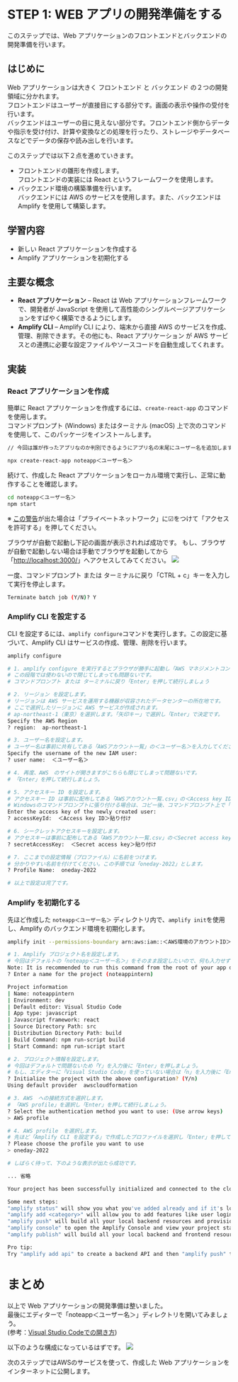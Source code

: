 # STEP 1: WEB アプリの開発準備をする
このステップでは、Web アプリケーションのフロントエンドとバックエンドの開発準備を行います。

## はじめに
Web アプリケーションは大きく フロントエンド と バックエンド の２つの開発領域に分かれます。<br>
フロントエンドはユーザーが直接目にする部分です。画面の表示や操作の受付を行います。<br>
バックエンドはユーザーの目に見えない部分です。フロントエンド側からデータや指示を受け付け、計算や変換などの処理を行ったり、ストレージやデータベースなどでデータの保存や読み出しを行います。<br>

このステップでは以下２点を進めていきます。
* フロントエンドの雛形を作成します。<br>
フロントエンドの実装には React というフレームワークを使用します。<br>
* バックエンド環境の構築準備を行います。<br>
バックエンドには AWS のサービスを使用します。また、バックエンドは Amplify を使用して構築します。<br>


## 学習内容
* 新しい React アプリケーションを作成する
* Amplify アプリケーションを初期化する

## 主要な概念
 * **React アプリケーション** – React は Web アプリケーションフレームワークで、開発者が JavaScript を使用して高性能のシングルページアプリケーションをすばやく構築できるようにします。
 * **Amplify CLI** – Amplify CLI により、端末から直接 AWS のサービスを作成、管理、削除できます。その他にも、React アプリケーション が AWS サービスとの連携に必要な設定ファイルやソースコードを自動生成してくれます。

## 実装
### React アプリケーションを作成
簡単に React アプリケーションを作成するには、`create-react-app` のコマンドを使用します。<br>
コマンドプロンプト (Windows) またはターミナル (macOS) 上で次のコマンドを使用して、このパッケージをインストールします。
```bash
// 今回は誰が作ったアプリなのか判別できるようにアプリ名の末尾にユーザー名を追加します

npx create-react-app noteapp＜ユーザー名＞
```

続けて、作成した React アプリケーションをローカル環境で実行し、正常に動作することを確認します。
```bash
cd noteapp＜ユーザー名＞
npm start
```
※ [この警告](/images/module-one_nodejs-security-alert.png)が出た場合は「プライベートネットワーク」に☑をつけて「アクセスを許可する」を押してください。<br>

ブラウザが自動で起動し下記の画面が表示されれば成功です。
もし、ブラウザが自動で起動しない場合は手動でブラウザを起動してから「[http://localhost:3000/](http://localhost:3000/)」へアクセスしてみてください。
![](/images/module-one_npm-start-success.png)

一度、コマンドプロンプト または ターミナルに戻り「CTRL + c」キーを入力して実行を停止します。
```bash
Terminate batch job (Y/N)? Y
```

### Amplify CLI を設定する
CLI を設定するには、`amplify configure`コマンドを実行します。この設定に基づいて、Amplify CLI はサービスの作成、管理、削除を行います。
```bash
amplify configure

# 1. amplify configure を実行するとブラウザが勝手に起動し「AWS マネジメントコンソール」が開きます。
# この段階では使わないので閉じてしまっても問題ないです。
# コマンドプロンプト または ターミナルに戻り「Enter」を押して続行しましょう

# 2. リージョン を設定します。
# リージョンは AWS サービスを運用する機器が収容されたデータセンターの所在地です。
# ここで選択したリージョンに AWS サービスが作成されます。
# ap-northeast-1（東京）を選択します。「矢印キー」で選択し「Enter」で決定です。
Specify the AWS Region
? region:  ap-northeast-1

# 3. ユーザー名を設定します。
# ユーザー名は事前に共有してある「AWSアカウント一覧」の＜ユーザー名＞を入力してください。
Specify the username of the new IAM user:
? user name:  ＜ユーザー名＞

# 4. 再度、AWS　のサイトが開きますがこちらも閉じてしまって問題ないです。
# 「Enter」を押して続行しましょう。

# 5. アクセスキー ID を設定します。
# アクセスキー ID は事前に配布してある「AWSアカウント一覧.csv」の＜Access key ID＞をコピーして貼り付けてください。
# Windowsのコマンドプロンプトに張り付ける場合は、コピー後、コマンドプロンプト上で「右クリック」です。
Enter the access key of the newly created user:
? accessKeyId:  ＜Access key ID＞貼り付け

# 6. シークレットアクセスキーを設定します。
# アクセスキーは事前に配布してある「AWSアカウント一覧.csv」の＜Secret access key＞をコピーして貼り付けてください。
? secretAccessKey:  ＜Secret access key＞貼り付け

# 7. ここまでの設定情報（プロファイル）に名前をつけます。
# 分かりやすい名前を付けてください。この手順では「oneday-2022」とします。
? Profile Name:  oneday-2022

# 以上で設定は完了です。
```

### Amplify を初期化する
先ほど作成した `noteapp＜ユーザー名＞` ディレクトリ内で、`amplify init`を使用し、Amplify のバックエンド環境を初期化します。
```bash
amplify init --permissions-boundary arn:aws:iam::＜AWS環境のアカウントID＞:policy/OneDayIntern2022Boundary

# 1. Amplify プロジェクト名を設定します。
# 今回はデフォルトの「noteapp＜ユーザー名＞」をそのまま設定したいので、何も入力せず「Enter」を押しましょう。
Note: It is recommended to run this command from the root of your app directory
? Enter a name for the project (noteappintern) 

Project information
| Name: noteappintern
| Environment: dev
| Default editor: Visual Studio Code
| App type: javascript
| Javascript framework: react
| Source Directory Path: src
| Distribution Directory Path: build
| Build Command: npm run-script build
| Start Command: npm run-script start

# 2. プロジェクト情報を設定します。
# 今回はデフォルトで問題ないため「Y」を入力後に「Enter」を押しましょう。
# もし、エディターに「Visual Studio Code」を使っていない場合は「n」を入力後に「Enter」を押して「? Choose your default editor」で任意のエディターを選択してください。
? Initialize the project with the above configuration? (Y/n)
Using default provider  awscloudformation

# 3. AWS　への接続方式を選択します。
# 「AWS profile」を選択し「Enter」を押して続行しましょう。
? Select the authentication method you want to use: (Use arrow keys)
> AWS profile

# 4. AWS profile　を選択します。
# 先ほど「Amplify CLI を設定する」で作成したプロファイルを選択し「Enter」を押して続行しましょう。
? Please choose the profile you want to use
> oneday-2022

# しばらく待って、下のような表示が出たら成功です。

... 省略

Your project has been successfully initialized and connected to the cloud!

Some next steps:
"amplify status" will show you what you've added already and if it's locally configured or deployed
"amplify add <category>" will allow you to add features like user login or a backend API
"amplify push" will build all your local backend resources and provision it in the cloud
"amplify console" to open the Amplify Console and view your project status
"amplify publish" will build all your local backend and frontend resources (if you have hosting category added) and provision it in the cloud

Pro tip:
Try "amplify add api" to create a backend API and then "amplify push" to deploy everything

```

# まとめ
以上で Web アプリケーションの開発準備は整いました。<br>
最後にエディターで「noteapp＜ユーザー名＞」ディレクトリを開いてみましょう。<br>
(参考：[Visual Studio Codeでの開き方](/images/module-one_open-project.png))<br>

以下のような構成になっているはずです。
![](/images/module-one_directory-structure.png)

次のステップではAWSのサービスを使って、作成した Web アプリケーションをインターネットに公開します。
